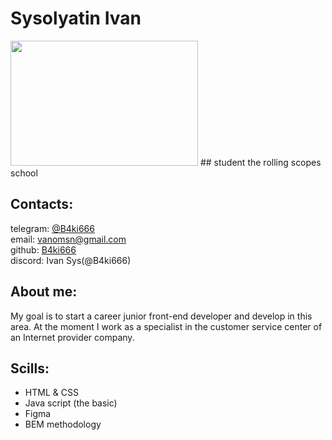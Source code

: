 # Sysolyatin Ivan
<img src="https://kinolexx.ru/files/film/2017/9/5/39468/kiber-gorod-edo-808-003.jpg" width="300" height="200" />
<!-- ![Photo](https://kinolexx.ru/files/film/2017/9/5/39468/kiber-gorod-edo-808-003.jpg) -->
## student the rolling scopes school

## Contacts:
telegram: [@B4ki666](https://t.me/B4ki666) <br> email: vanomsn@gmail.com <br> github: [B4ki666](https://github.com/B4ki666) <br> discord: Ivan Sys(@B4ki666)

## About me:
My goal is to start a career junior front-end developer and develop in this area. At the moment I work as a specialist in the customer service center of an Internet provider company.
## Scills:
* HTML & CSS 
* Java script (the basic)
* Figma
* BEM methodology